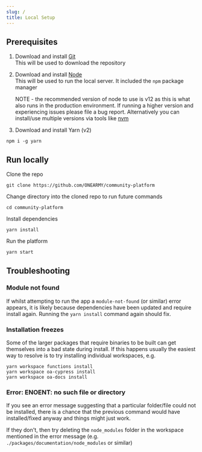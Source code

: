 ```yaml
---
slug: /
title: Local Setup
---
```


<!-- Use custom top-meta to ensure shows on first page -->

## Prerequisites

1. Download and install [Git](https://git-scm.com/downloads)  
   This will be used to download the repository

2. Download and install [Node](https://nodejs.org/en/download/)  
   This will be used to run the local server. It included the `npm` package manager

   NOTE - the recommended version of node to use is v12 as this is what also runs in the production environment. If running a higher version and experiencing issues please file a bug report.
   Alternatively you can install/use multiple versions via tools like [nvm](https://github.com/nvm-sh/nvm)

3. Download and install Yarn (v2)

```
npm i -g yarn
```

## Run locally

Clone the repo

```
git clone https://github.com/ONEARMY/community-platform
```

Change directory into the cloned repo to run future commands

```
cd community-platform
```

Install dependencies

```
yarn install
```

Run the platform

```
yarn start
```

## Troubleshooting

### Module not found

If whilst attempting to run the app a `module-not-found` (or similar) error appears, it is likely because dependencies have been updated and require install again. Running the `yarn install` command again should fix.

### Installation freezes

Some of the larger packages that require binaries to be built can get themselves into a bad state during install. If this happens usually the easiest way to resolve is to try installing individual workspaces, e.g.
```
yarn workspace functions install
yarn workspace oa-cypress install
yarn workspace oa-docs install
```

### Error: ENOENT: no such file or directory

If you see an error message suggesting that a particular folder/file could not be installed, there is a chance that the previous command would have installed/fixed anyway and things might just work. 

If they don't, then try deleting the `node_modules` folder in the workspace mentioned in the error message (e.g. `./packages/documentation/node_modules` or similar)